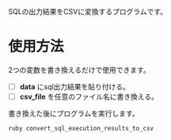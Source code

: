 SQLの出力結果をCSVに変換するプログラムです。


# 使用方法
2つの変数を書き換えるだけで使用できます。

- [ ] **data** にsql出力結果を貼り付ける。
- [ ] **csv_file** を任意のファイル名に書き換える。

書き換えた後にプログラムを実行します。

```
ruby convert_sql_execution_results_to_csv
```